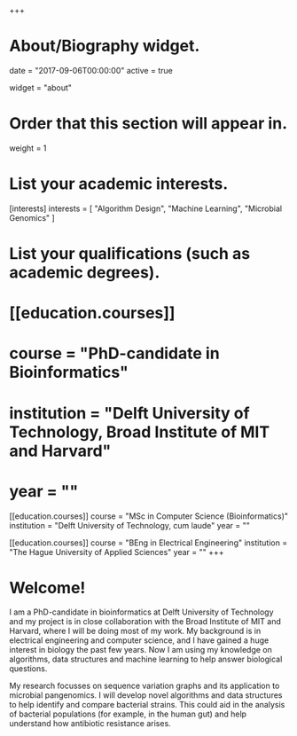 +++
# About/Biography widget.

date = "2017-09-06T00:00:00"
active = true

widget = "about"

# Order that this section will appear in.
weight = 1

# List your academic interests.
[interests]
  interests = [
    "Algorithm Design",
    "Machine Learning",
    "Microbial Genomics"
  ]

# List your qualifications (such as academic degrees).
# [[education.courses]]
#   course = "PhD-candidate in Bioinformatics"
#   institution = "Delft University of Technology, Broad Institute of MIT and Harvard"
#   year = ""

[[education.courses]]
  course = "MSc in Computer Science (Bioinformatics)"
  institution = "Delft University of Technology, cum laude"
  year = ""

[[education.courses]]
  course = "BEng in Electrical Engineering"
  institution = "The Hague University of Applied Sciences"
  year = ""
+++

# Welcome!

I am a PhD-candidate in bioinformatics at Delft University of Technology and my 
project is in close collaboration with the Broad Institute of MIT and Harvard, 
where I will be doing most of my work. My background is in electrical 
engineering and computer science, and I have gained a huge interest in biology 
the past few years. Now I am using my knowledge on algorithms, data structures 
and machine learning to help answer biological questions.

My research focusses on sequence variation graphs and its application to 
microbial pangenomics. I will develop novel algorithms and data structures to 
help identify and compare bacterial strains. This could aid in the analysis of 
bacterial populations (for example, in the human gut) and help understand how 
antibiotic resistance arises.
